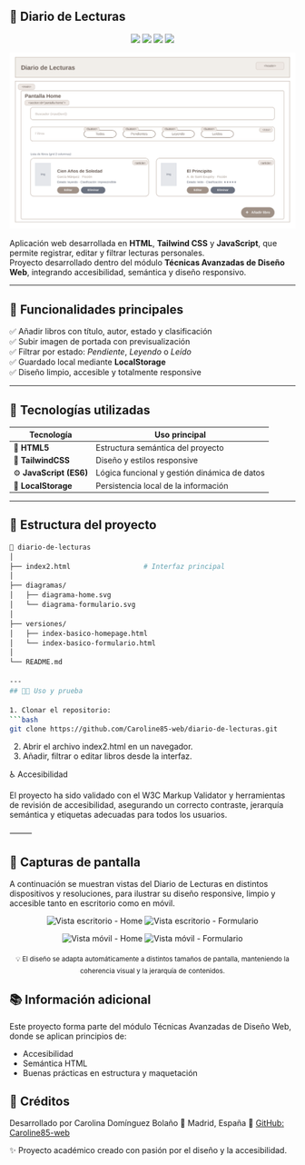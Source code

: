 ##  📖 Diario de Lecturas  

<p align="center">
  <img src="https://img.shields.io/badge/HTML5-✔️-orange" />
  <img src="https://img.shields.io/badge/TailwindCSS-✔️-0ea5e9" />
  <img src="https://img.shields.io/badge/JavaScript-ES6-yellow" />
  <img src="https://img.shields.io/badge/License-MIT-green.svg" />
</p>

![Preview](https://raw.githubusercontent.com/Caroline85-web/diario-de-lecturas/main/diagrama-diario-de-lecturas.svg)

Aplicación web desarrollada en **HTML**, **Tailwind CSS** y **JavaScript**, que permite registrar, editar y filtrar lecturas personales.  
Proyecto desarrollado dentro del módulo **Técnicas Avanzadas de Diseño Web**, integrando accesibilidad, semántica y diseño responsivo.

---

## 🌟 Funcionalidades principales  

✅ Añadir libros con título, autor, estado y clasificación  
✅ Subir imagen de portada con previsualización  
✅ Filtrar por estado: *Pendiente*, *Leyendo* o *Leído*  
✅ Guardado local mediante **LocalStorage**  
✅ Diseño limpio, accesible y totalmente responsive  

---

## 🧠 Tecnologías utilizadas  

| Tecnología | Uso principal |
|-------------|----------------|
| 🧩 **HTML5** | Estructura semántica del proyecto |
| 🎨 **TailwindCSS** | Diseño y estilos responsive |
| ⚙️ **JavaScript (ES6)** | Lógica funcional y gestión dinámica de datos |
| 💾 **LocalStorage** | Persistencia local de la información |

---

## 🧩 Estructura del proyecto  

```bash
📁 diario-de-lecturas
│
├── index2.html                  # Interfaz principal
│
├── diagramas/
│   ├── diagrama-home.svg
│   └── diagrama-formulario.svg
│
├── versiones/
│   ├── index-basico-homepage.html
│   └── index-basico-formulario.html
│
└── README.md

---
## 🧑‍💻 Uso y prueba  

1. Clonar el repositorio:  
```bash
git clone https://github.com/Caroline85-web/diario-de-lecturas.git
```
2. Abrir el archivo index2.html en un navegador.  
3. Añadir, filtrar o editar libros desde la interfaz.  
   
♿ Accesibilidad

El proyecto ha sido validado con el W3C Markup Validator y herramientas de revisión de accesibilidad,
asegurando un correcto contraste, jerarquía semántica y etiquetas adecuadas para todos los usuarios.

⸻

## 📸 Capturas de pantalla

A continuación se muestran vistas del Diario de Lecturas en distintos dispositivos y resoluciones,
para ilustrar su diseño responsive, limpio y accesible tanto en escritorio como en móvil.
<p align="center">
  <img width="420" alt="Vista escritorio - Home" src="https://github.com/user-attachments/assets/8fa88294-12f7-486b-989d-c5a565c2006d" />
  <img width="420" alt="Vista escritorio - Formulario" src="https://github.com/user-attachments/assets/c2e2227a-64ad-412d-93ec-9a1f71f865ed" />
</p>
<p align="center">
  <img width="320" alt="Vista móvil - Home" src="https://github.com/user-attachments/assets/efd85297-3665-4468-9fbc-85248befe68b" />
  <img width="320" alt="Vista móvil - Formulario" src="https://github.com/user-attachments/assets/51982d53-98c2-43c6-8a64-3c6f728229cc" />
</p>
<p align="center"><sub>💡 El diseño se adapta automáticamente a distintos tamaños de pantalla,  
manteniendo la coherencia visual y la jerarquía de contenidos.</sub></p>

## 📚 Información adicional

Este proyecto forma parte del módulo Técnicas Avanzadas de Diseño Web, donde se aplican principios de:
- Accesibilidad  
- Semántica HTML  
- Buenas prácticas en estructura y maquetación

## 🧾 Créditos

Desarrollado por Carolina Domínguez Bolaño
📍 Madrid, España
🔗 [GitHub: Caroline85-web](https://github.com/Caroline85-web)

✨ Proyecto académico creado con pasión por el diseño y la accesibilidad.
